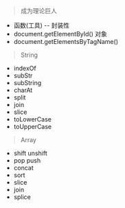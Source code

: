 > 成为理论巨人

- 函数(工具) -- 封装性
- document.getElementById() 对象
- document.getElementsByTagName()

> String

- indexOf
- subStr
- subString
- charAt
- split
- join
- slice
- toLowerCase
- toUpperCase

> Array

- shift unshift
- pop push
- concat
- sort
- slice
- join
- splice